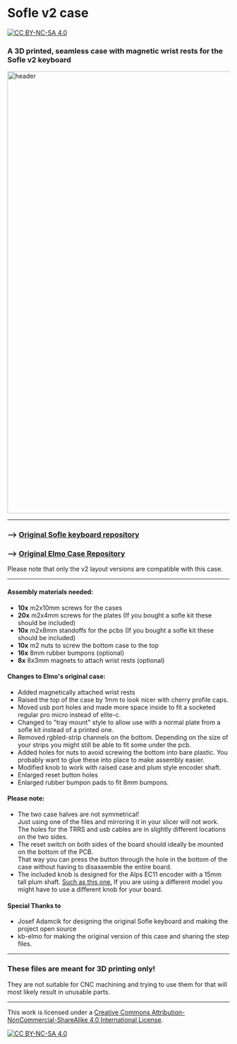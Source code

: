 
# Sofle v2 case

[![CC BY-NC-SA 4.0][cc-by-nc-sa-shield]][cc-by-nc-sa]

### A 3D printed, seamless case with magnetic wrist rests for the Sofle v2 keyboard

<img src="https://i.imgur.com/Jh16nOZ.jpeg" alt="header" width="1000"/>


---

### --> [Original Sofle keyboard repository](https://github.com/josefadamcik/SofleKeyboard)
### --> [Original Elmo Case Repository](https://github.com/kb-elmo/SofleCase)

Please note that only the v2 layout versions are compatible with this case.

---

#### Assembly materials needed:

- **10x** m2x10mm screws for the cases
- **20x** m2x4mm screws for the plates (If you bought a sofle kit these should be included)
- **10x** m2x8mm standoffs for the pcbs (If you bought a sofle kit these should be included)
- **10x** m2 nuts to screw the bottom case to the top
- **16x** 8mm rubber bumpons (optional)
- **8x** 8x3mm magnets to attach wrist rests (optional)

#### Changes to Elmo's original case:
- Added magnetically attached wrist rests
- Raised the top of the case by 1mm to look nicer with cherry profile caps.
- Moved usb port holes and made more space inside to fit a socketed regular pro micro instead of elite-c.
- Changed to "tray mount" style to allow use with a normal plate from a sofle kit instead of a printed one.
- Removed rgbled-strip channels on the bottom. Depending on the size of your strips you might still be able to fit some under the pcb.
- Added holes for nuts to avoid screwing the bottom into bare plastic. You probably want to glue these into place to make assembly easier.
- Modified knob to work with raised case and plum style encoder shaft.
- Enlarged reset button holes
- Enlarged rubber bumpon pads to fit 8mm bumpons.




#### Please note:  

- The two case halves are not symmetrical!  
Just using one of the files and mirroring it in your slicer will not work.  
The holes for the TRRS and usb cables are in slightly different locations on the two sides.
- The reset switch on both sides of the board should ideally be mounted on the bottom of the PCB.  
That way you can press the button through the hole in the bottom of the case without having to disassemble the entire board.
- The included knob is designed for the Alps EC11 encoder with a 15mm tall plum shaft.  [Such as this one.](https://www.aliexpress.com/item/32873198060.html?spm=a2g0o.cart.0.0.681a38da9pBn85&mp=1)
If you are using a different model you might have to use a different knob for your board.



#### Special Thanks to 

- Josef Adamcik for designing the original Sofle keyboard and making the project open source
- kb-elmo for making the original version of this case and sharing the step files.

---

### These files are meant for 3D printing only! 

They are not suitable for CNC machining and trying to use them for that will most likely result in unusable parts.

---

This work is licensed under a
[Creative Commons Attribution-NonCommercial-ShareAlike 4.0 International License][cc-by-nc-sa].

[![CC BY-NC-SA 4.0][cc-by-nc-sa-image]][cc-by-nc-sa]

[cc-by-nc-sa]: http://creativecommons.org/licenses/by-nc-sa/4.0/
[cc-by-nc-sa-image]: https://licensebuttons.net/l/by-nc-sa/4.0/88x31.png
[cc-by-nc-sa-shield]: https://img.shields.io/badge/License-CC%20BY--NC--SA%204.0-lightgrey.svg
